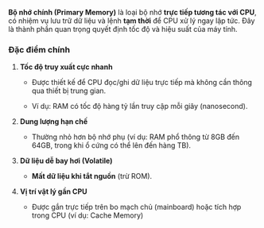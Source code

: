 **Bộ nhớ chính (Primary Memory)** là loại bộ nhớ **trực tiếp tương tác với CPU**, có nhiệm vụ lưu trữ dữ liệu và lệnh **tạm thời** để CPU xử lý ngay lập tức. Đây là thành phần quan trọng quyết định tốc độ và hiệu suất của máy tính.

### Đặc điểm chính

1. **Tốc độ truy xuất cực nhanh**
    
    - Được thiết kế để CPU đọc/ghi dữ liệu trực tiếp mà không cần thông qua thiết bị trung gian.
        
    - Ví dụ: RAM có tốc độ hàng tỷ lần truy cập mỗi giây (nanosecond).
        
2. **Dung lượng hạn chế**
    
    - Thường nhỏ hơn bộ nhớ phụ (ví dụ: RAM phổ thông từ 8GB đến 64GB, trong khi ổ cứng có thể lên đến hàng TB).
        
3. **Dữ liệu dễ bay hơi (Volatile)**
    
    - **Mất dữ liệu khi tắt nguồn** (trừ ROM).
        
4. **Vị trí vật lý gần CPU**
    
    - Được gắn trực tiếp trên bo mạch chủ (mainboard) hoặc tích hợp trong CPU (ví dụ: Cache Memory)